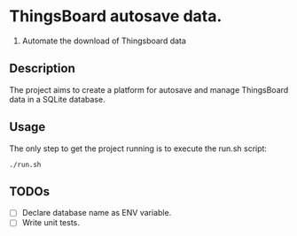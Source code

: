 # ThingsBoard autosave data.
1. Automate the download of Thingsboard data

## Description

The project aims to create a platform for autosave and manage ThingsBoard data in a SQLite database.

## Usage

The only step to get the project running is to execute the run.sh script:
```
./run.sh
```

## TODOs

- [ ] Declare database name as ENV variable.
- [ ] Write unit tests.